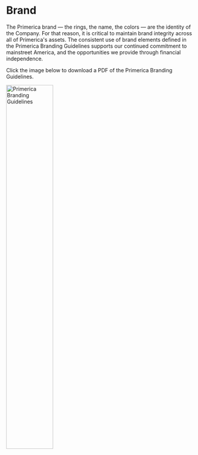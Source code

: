 <!-- import PrimericaBranding from './assets/primerica-branding-guidelines.png'; -->

# Brand

The Primerica brand — the rings, the name, the colors — are the identity of the Company.
For that reason, it is critical to maintain brand integrity across all of Primerica's assets. 
The consistent use of brand elements defined in the Primerica Branding Guidelines supports 
our continued commitment to mainstreet America, and the opportunities we provide through financial independence.
    
Click the image below to download a PDF of the Primerica Branding Guidelines.

<a href="/vitepress-poc/assets/images/primerica-branding-guidelines.pdf" target="_blank"><img src="/assets/images/primerica-branding-guidelines.png" width="50%" alt="Primerica Branding Guidelines" class="image-border" /></a>
    
